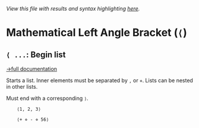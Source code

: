 *View this file with results and syntax highlighting [here](https://saltytine.github.io/BQN/help/beginlist.html).*

# Mathematical Left Angle Bracket (`⟨`)

## `⟨ ...`: Begin list
[→full documentation](../doc/arrayrepr.md#brackets)

Starts a list. Inner elements must be separated by `,` or `⋄`.
Lists can be nested in other lists.

Must end with a corresponding `⟩`.

        ⟨1, 2, 3⟩

        ⟨+ ⋄ - ⋄ 56⟩
